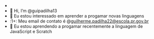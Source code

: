 - 
- 👋 Hi, I’m @guipadilha13
- 👀 Eu estou interessado em aprender a progamar novas linguagens
- :1+: Meu email de contato é @guilherme.padilha22@escola.pr.gov.br
- 🌱 Eu estou aprendendo a progamar recentemente a linguagem de JavaScript e Scratch

